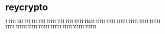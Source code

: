 # reycrypto
1
1111
141
111
111
1111
11111
1111
1111
11111
11411
11111
11111
111111
11111
11111
111111
11111
111111
11111
111111
111111
11111
111111
111111
